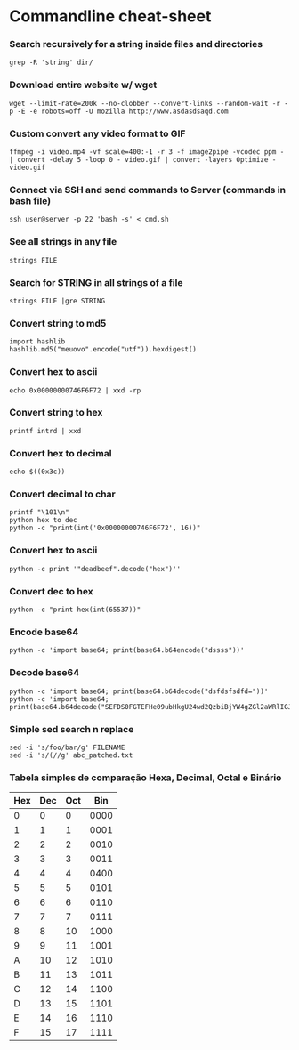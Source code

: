 # Commandline cheat-sheet

### Search recursively for a string inside files and directories 
```
grep -R 'string' dir/
```

### Download entire website w/ wget
```
wget --limit-rate=200k --no-clobber --convert-links --random-wait -r -p -E -e robots=off -U mozilla http://www.asdasdsaqd.com
```

### Custom convert any video format to GIF
```
ffmpeg -i video.mp4 -vf scale=400:-1 -r 3 -f image2pipe -vcodec ppm - | convert -delay 5 -loop 0 - video.gif | convert -layers Optimize - video.gif
```

### Connect via SSH and send commands to Server (commands in bash file)
```
ssh user@server -p 22 'bash -s' < cmd.sh
```

### See all strings in any file
```
strings FILE
```

### Search for STRING in all strings of a file
```
strings FILE |gre STRING
```

### Convert string to md5
```
import hashlib
hashlib.md5("meuovo".encode("utf")).hexdigest()
```

### Convert hex to ascii
```
echo 0x00000000746F6F72 | xxd -rp
```

### Convert string to hex 
```
printf intrd | xxd
```

### Convert hex to decimal
```
echo $((0x3c))
```

### Convert decimal to char
```
printf "\101\n"
python hex to dec
python -c "print(int('0x00000000746F6F72', 16))"
```

### Convert hex to ascii
```
python -c print '"deadbeef".decode("hex")''
```

### Convert dec to hex
```
python -c "print hex(int(65537))"
```

### Encode base64
```
python -c 'import base64; print(base64.b64encode("dssss"))'
```

### Decode base64
```
python -c 'import base64; print(base64.b64decode("dsfdsfsdfd="))'
python -c 'import base64; print(base64.b64decode("SEFDS0FGTEFHe09ubHkgU24wd2QzbiBjYW4gZGl2aWRlIGJ5IFplcjB9Cg=="))'
```

### Simple sed search n replace
```
sed -i 's/foo/bar/g' FILENAME
sed -i 's/(//g' abc_patched.txt
```


### Tabela simples de comparação Hexa, Decimal, Octal e Binário


|Hex  |Dec  |Oct  |Bin  |
|-----|-----|-----|-----|
|    0|    0|    0| 0000|
|    1|    1|    1| 0001|
|    2|    2|    2| 0010|
|    3|    3|    3| 0011|
|    4|    4|    4| 0400|
|    5|    5|    5| 0101|
|    6|    6|    6| 0110|
|    7|    7|    7| 0111|
|    8|    8|   10| 1000|
|    9|    9|   11| 1001|
|    A|   10|   12| 1010|
|    B|   11|   13| 1011|
|    C|   12|   14| 1100|
|    D|   13|   15| 1101|
|    E|   14|   16| 1110|
|    F|   15|   17| 1111|
